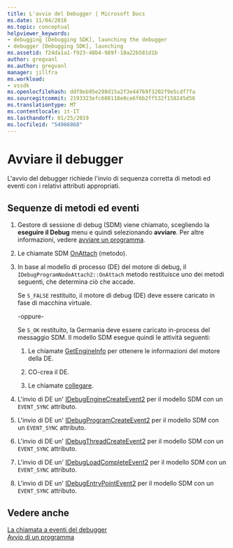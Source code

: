 ```yaml
---
title: L'avvio del Debugger | Microsoft Docs
ms.date: 11/04/2016
ms.topic: conceptual
helpviewer_keywords:
- debugging [Debugging SDK], launching the debugger
- debugger [Debugging SDK], launching
ms.assetid: f24da1a1-f923-48b4-989f-18a22b581d1b
author: gregvanl
ms.author: gregvanl
manager: jillfra
ms.workload:
- vssdk
ms.openlocfilehash: ddf0eb95e298d15a2f3e44769f3202f9e5cdf7fa
ms.sourcegitcommit: 2193323efc608118e0ce6f6b2ff532f158245d56
ms.translationtype: MT
ms.contentlocale: it-IT
ms.lasthandoff: 01/25/2019
ms.locfileid: "54966868"
---
```

# <a name="launch-the-debugger"></a>Avviare il debugger
L'avvio del debugger richiede l'invio di sequenza corretta di metodi ed eventi con i relativi attributi appropriati.  
  
## <a name="sequences-of-methods-and-events"></a>Sequenze di metodi ed eventi  
  
1.  Gestore di sessione di debug (SDM) viene chiamato, scegliendo la **eseguire il Debug** menu e quindi selezionando **avviare**. Per altre informazioni, vedere [avviare un programma](../../extensibility/debugger/launching-a-program.md).  
  
2.  Le chiamate SDM [OnAttach](../../extensibility/debugger/reference/idebugprogramnodeattach2-onattach.md) (metodo).  
  
3.  In base al modello di processo (DE) del motore di debug, il `IDebugProgramNodeAttach2::OnAttach` metodo restituisce uno dei metodi seguenti, che determina ciò che accade.  
  
     Se `S_FALSE` restituito, il motore di debug (DE) deve essere caricato in fase di macchina virtuale.  
  
     -oppure-  
  
     Se `S_OK` restituito, la Germania deve essere caricato in-process del messaggio SDM. Il modello SDM esegue quindi le attività seguenti:  
  
    1.  Le chiamate [GetEngineInfo](../../extensibility/debugger/reference/idebugprogramnode2-getengineinfo.md) per ottenere le informazioni del motore della DE.  
  
    2.  CO-crea il DE.  
  
    3.  Le chiamate [collegare](../../extensibility/debugger/reference/idebugengine2-attach.md).  
  
4.  L'invio di DE un' [IDebugEngineCreateEvent2](../../extensibility/debugger/reference/idebugenginecreateevent2.md) per il modello SDM con un `EVENT_SYNC` attributo.  
  
5.  L'invio di DE un' [IDebugProgramCreateEvent2](../../extensibility/debugger/reference/idebugprogramcreateevent2.md) per il modello SDM con un `EVENT_SYNC` attributo.  
  
6.  L'invio di DE un' [IDebugThreadCreateEvent2](../../extensibility/debugger/reference/idebugthreadcreateevent2.md) per il modello SDM con un `EVENT_SYNC` attributo.  
  
7.  L'invio di DE un' [IDebugLoadCompleteEvent2](../../extensibility/debugger/reference/idebugloadcompleteevent2.md) per il modello SDM con un `EVENT_SYNC` attributo.  
  
8.  L'invio di DE un' [IDebugEntryPointEvent2](../../extensibility/debugger/reference/idebugentrypointevent2.md) per il modello SDM con un `EVENT_SYNC` attributo.  
  
## <a name="see-also"></a>Vedere anche  
 [La chiamata a eventi del debugger](../../extensibility/debugger/calling-debugger-events.md)   
 [Avvio di un programma](../../extensibility/debugger/launching-a-program.md)